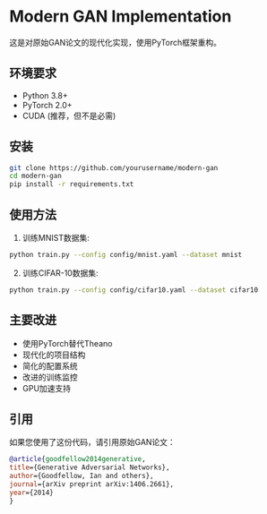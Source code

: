 # Modern GAN Implementation

这是对原始GAN论文的现代化实现，使用PyTorch框架重构。

## 环境要求

- Python 3.8+
- PyTorch 2.0+
- CUDA (推荐，但不是必需)

## 安装
```bash
git clone https://github.com/yourusername/modern-gan
cd modern-gan
pip install -r requirements.txt
```

## 使用方法

1. 训练MNIST数据集:
```bash
python train.py --config config/mnist.yaml --dataset mnist
```

2. 训练CIFAR-10数据集:
```bash
python train.py --config config/cifar10.yaml --dataset cifar10
```

## 主要改进

- 使用PyTorch替代Theano
- 现代化的项目结构
- 简化的配置系统
- 改进的训练监控
- GPU加速支持

## 引用

如果您使用了这份代码，请引用原始GAN论文：
```bibtex
@article{goodfellow2014generative,
title={Generative Adversarial Networks},
author={Goodfellow, Ian and others},
journal={arXiv preprint arXiv:1406.2661},
year={2014}
}
```